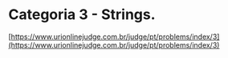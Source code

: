 # Categoria 3 - Strings.

[https://www.urionlinejudge.com.br/judge/pt/problems/index/3](https://www.urionlinejudge.com.br/judge/pt/problems/index/3)